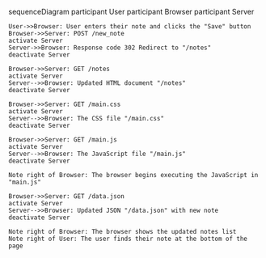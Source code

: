 sequenceDiagram
participant User
participant Browser
participant Server

    User->>Browser: User enters their note and clicks the "Save" button
    Browser->>Server: POST /new_note
    activate Server
    Server->>Browser: Response code 302 Redirect to "/notes"
    deactivate Server

    Browser->>Server: GET /notes
    activate Server
    Server-->>Browser: Updated HTML document "/notes"
    deactivate Server

    Browser->>Server: GET /main.css
    activate Server
    Server-->>Browser: The CSS file "/main.css"
    deactivate Server

    Browser->>Server: GET /main.js
    activate Server
    Server-->>Browser: The JavaScript file "/main.js"
    deactivate Server

    Note right of Browser: The browser begins executing the JavaScript in "main.js"

    Browser->>Server: GET /data.json
    activate Server
    Server-->>Browser: Updated JSON "/data.json" with new note
    deactivate Server

    Note right of Browser: The browser shows the updated notes list
    Note right of User: The user finds their note at the bottom of the page
